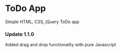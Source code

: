 # ToDo App
Simple HTML, CSS, jQuery ToDo app

### Update 1.1.0
Added drag and drop functionality with pure Javascript
